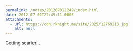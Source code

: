 ```yaml
---
permalink: /notes/201207012249/index.html
date: 2012-07-01T22:49:11.000Z
attachments:
  - url: https://cdn.rknight.me/site/2025/12769213.jpg
    alt: null
---
```


Getting scarier...
